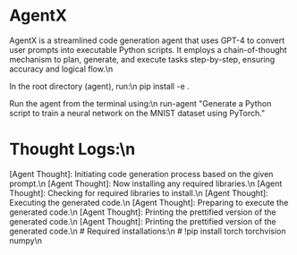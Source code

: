 # AgentX
AgentX is a streamlined code generation agent that uses GPT-4 to convert user prompts into executable Python scripts. It employs a chain-of-thought mechanism to plan, generate, and execute tasks step-by-step, ensuring accuracy and logical flow.\n


 In the root directory (agent), run:\n
 pip install -e .
 
 Run the agent from the terminal using:\n
 run-agent "Generate a Python script to train a neural network on the MNIST dataset using PyTorch."


 # Thought Logs:\n

[Agent Thought]: Initiating code generation process based on the given prompt.\n
[Agent Thought]: Now installing any required libraries.\n
[Agent Thought]: Checking for required libraries to install.\n
[Agent Thought]: Executing the generated code.\n
[Agent Thought]: Preparing to execute the generated code.\n
[Agent Thought]: Printing the prettified version of the generated code.\n
[Agent Thought]: Printing the prettified version of the generated code.\n
\# Required installations:\n
\# !pip install torch torchvision numpy\n


